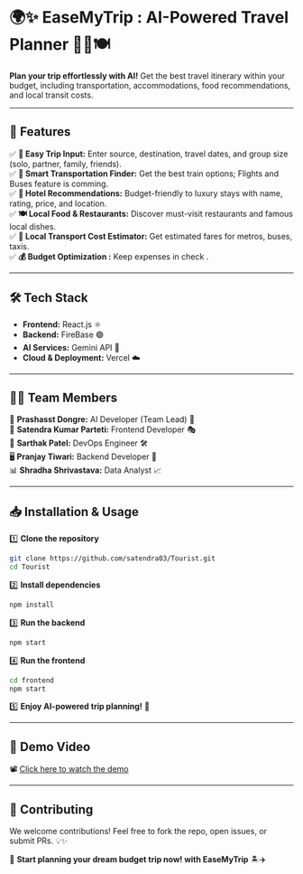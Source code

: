 
# 🌍✨ EaseMyTrip :   AI-Powered Travel Planner 🚆🏨🍽️  

**Plan your trip effortlessly with AI!** Get the best travel itinerary within your budget, including transportation, accommodations, food recommendations, and local transit costs.  

---

## 🚀 **Features**  

✅ **📍 Easy Trip Input:** Enter source, destination, travel dates, and group size (solo, partner, family, friends).  
✅ **🚆 Smart Transportation Finder:** Get the best train options; Flights and Buses feature is comming.  
✅ **🏨 Hotel Recommendations:** Budget-friendly to luxury stays with name, rating, price, and location.  
✅ **🍽️ Local Food & Restaurants:** Discover must-visit restaurants and famous local dishes.  
✅ **🚖 Local Transport Cost Estimator:** Get estimated fares for metros, buses, taxis.  
✅ **💰 Budget Optimization :** Keep expenses in check .  

---

## 🛠️ **Tech Stack**  

- **Frontend:** React.js ⚛️  
- **Backend:** FireBase 🟢  
- **AI Services:** Gemini API 🤖    
- **Cloud & Deployment:** Vercel ☁️  

---

## 👨‍💻 **Team Members**  

👑 **Prashasst Dongre:** AI Developer (Team Lead) 🤖  
🎨 **Satendra Kumar Parteti:** Frontend Developer 🎭  
🔧 **Sarthak Patel:** DevOps Engineer 🛠️  
🖥️ **Pranjay Tiwari:** Backend Developer 💾  
📊 **Shradha Shrivastava:** Data Analyst 📈  

---

## 📥 **Installation & Usage**  

1️⃣ **Clone the repository**  
```bash
git clone https://github.com/satendra03/Tourist.git
cd Tourist
```
2️⃣ **Install dependencies**  
```bash
npm install
```
3️⃣ **Run the backend**  
```bash
npm start
```
4️⃣ **Run the frontend**  
```bash
cd frontend
npm start
```
5️⃣ **Enjoy AI-powered trip planning!** 🚀  

---

## 🎥 **Demo Video**  

📽️ [Click here to watch the demo](#)  

---

## 🌟 **Contributing**  

We welcome contributions! Feel free to fork the repo, open issues, or submit PRs. 💡✨  



🚀 **Start planning your dream budget trip now! with EaseMyTrip** 🏝️✈️
